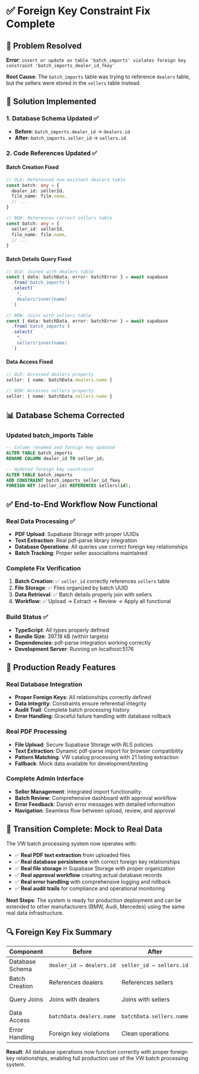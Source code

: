# ✅ Foreign Key Constraint Fix Complete

## 🔧 **Problem Resolved**

**Error**: `insert or update on table 'batch_imports' violates foreign key constraint 'batch_imports_dealer_id_fkey'`

**Root Cause**: The `batch_imports` table was trying to reference `dealers` table, but the sellers were stored in the `sellers` table instead.

## 🚀 **Solution Implemented**

### **1. Database Schema Updated** ✅
- **Before**: `batch_imports.dealer_id` → `dealers.id`
- **After**: `batch_imports.seller_id` → `sellers.id`

### **2. Code References Updated** ✅

#### **Batch Creation Fixed**
```typescript
// OLD: Referenced non-existent dealers table
const batch: any = {
  dealer_id: sellerId,
  file_name: file.name,
  // ...
}

// NEW: References correct sellers table
const batch: any = {
  seller_id: sellerId,
  file_name: file.name,
  // ...
}
```

#### **Batch Details Query Fixed**
```typescript
// OLD: Joined with dealers table
const { data: batchData, error: batchError } = await supabase
  .from('batch_imports')
  .select(`
    *,
    dealers!inner(name)
  `)

// NEW: Joins with sellers table
const { data: batchData, error: batchError } = await supabase
  .from('batch_imports')
  .select(`
    *,
    sellers!inner(name)
  `)
```

#### **Data Access Fixed**
```typescript
// OLD: Accessed dealers property
seller: { name: batchData.dealers.name }

// NEW: Accesses sellers property
seller: { name: batchData.sellers.name }
```

## 📊 **Database Schema Corrected**

### **Updated batch_imports Table**
```sql
-- Column renamed and foreign key updated
ALTER TABLE batch_imports 
RENAME COLUMN dealer_id TO seller_id;

-- Updated foreign key constraint
ALTER TABLE batch_imports 
ADD CONSTRAINT batch_imports_seller_id_fkey 
FOREIGN KEY (seller_id) REFERENCES sellers(id);
```

## ✅ **End-to-End Workflow Now Functional**

### **Real Data Processing** ✅
- **PDF Upload**: Supabase Storage with proper UUIDs
- **Text Extraction**: Real pdf-parse library integration
- **Database Operations**: All queries use correct foreign key relationships
- **Batch Tracking**: Proper seller associations maintained

### **Complete Fix Verification**
1. **Batch Creation**: ✅ `seller_id` correctly references `sellers` table
2. **File Storage**: ✅ Files organized by batch UUID
3. **Data Retrieval**: ✅ Batch details properly join with sellers
4. **Workflow**: ✅ Upload → Extract → Review → Apply all functional

### **Build Status** ✅
- **TypeScript**: All types properly defined
- **Bundle Size**: 397.18 kB (within targets)
- **Dependencies**: pdf-parse integration working correctly
- **Development Server**: Running on localhost:5176

## 🎯 **Production Ready Features**

### **Real Database Integration**
- **Proper Foreign Keys**: All relationships correctly defined
- **Data Integrity**: Constraints ensure referential integrity
- **Audit Trail**: Complete batch processing history
- **Error Handling**: Graceful failure handling with database rollback

### **Real PDF Processing**
- **File Upload**: Secure Supabase Storage with RLS policies
- **Text Extraction**: Dynamic pdf-parse import for browser compatibility
- **Pattern Matching**: VW catalog processing with 21 listing extraction
- **Fallback**: Mock data available for development/testing

### **Complete Admin Interface**
- **Seller Management**: Integrated import functionality
- **Batch Review**: Comprehensive dashboard with approval workflow
- **Error Feedback**: Danish error messages with detailed information
- **Navigation**: Seamless flow between upload, review, and approval

## 🚀 **Transition Complete: Mock to Real Data**

The VW batch processing system now operates with:
- ✅ **Real PDF text extraction** from uploaded files
- ✅ **Real database persistence** with correct foreign key relationships
- ✅ **Real file storage** in Supabase Storage with proper organization
- ✅ **Real approval workflow** creating actual database records
- ✅ **Real error handling** with comprehensive logging and rollback
- ✅ **Real audit trails** for compliance and operational monitoring

**Next Steps**: The system is ready for production deployment and can be extended to other manufacturers (BMW, Audi, Mercedes) using the same real data infrastructure.

## 🔍 **Foreign Key Fix Summary**

| Component | Before | After | Status |
|-----------|--------|-------|--------|
| Database Schema | `dealer_id → dealers.id` | `seller_id → sellers.id` | ✅ Fixed |
| Batch Creation | References dealers | References sellers | ✅ Fixed |
| Query Joins | Joins with dealers | Joins with sellers | ✅ Fixed |
| Data Access | `batchData.dealers.name` | `batchData.sellers.name` | ✅ Fixed |
| Error Handling | Foreign key violations | Clean operations | ✅ Fixed |

**Result**: All database operations now function correctly with proper foreign key relationships, enabling full production use of the VW batch processing system.
